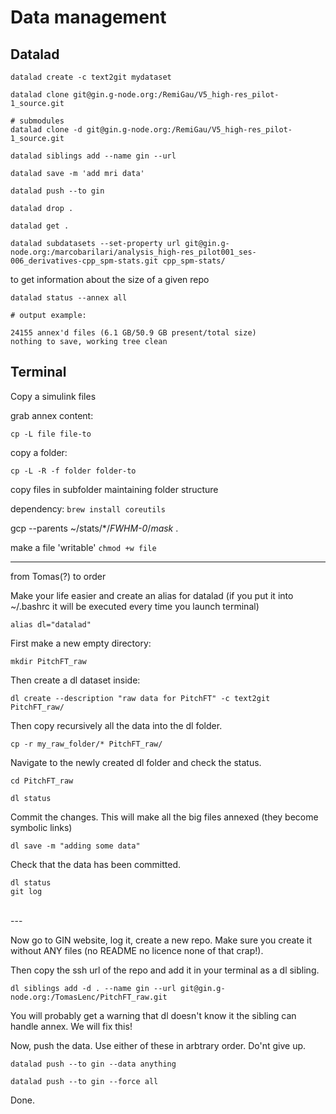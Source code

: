 # Data management

## Datalad

```
datalad create -c text2git mydataset

datalad clone git@gin.g-node.org:/RemiGau/V5_high-res_pilot-1_source.git

# submodules
datalad clone -d git@gin.g-node.org:/RemiGau/V5_high-res_pilot-1_source.git

datalad siblings add --name gin --url

datalad save -m 'add mri data'

datalad push --to gin

datalad drop .

datalad get .

datalad subdatasets --set-property url git@gin.g-node.org:/marcobarilari/analysis_high-res_pilot001_ses-006_derivatives-cpp_spm-stats.git cpp_spm-stats/
```

to get information about the size of a given repo

```
datalad status --annex all

# output example:

24155 annex'd files (6.1 GB/50.9 GB present/total size)
nothing to save, working tree clean
```

## Terminal

Copy a simulink files

grab annex content:

`cp -L file file-to`

copy a folder:

`cp -L -R -f folder folder-to`

copy files in subfolder maintaining folder structure

dependency: `brew install coreutils`

gcp --parents ~/stats/*/*FWHM-0*/*mask* .

make a file 'writable'
`chmod +w file`

----------------------------------
from Tomas(?) to order

Make your life easier and create an alias for datalad (if you put it into ~/.bashrc it will be executed every time you launch terminal)

```
alias dl="datalad"
```


First make a new empty directory:

```
mkdir PitchFT_raw
```

Then create a dl dataset inside:

```
dl create --description "raw data for PitchFT" -c text2git PitchFT_raw/

```

Then copy recursively all the data into the dl folder.  

```
cp -r my_raw_folder/* PitchFT_raw/
```

Navigate to the newly created dl folder and check the status.

```
cd PitchFT_raw

dl status
```

Commit the changes. This will make all the big files annexed (they become symbolic links)

```
dl save -m "adding some data"
```

Check that the data has been committed.

```
dl status
git log
```

<br>
---
<br>

Now go to GIN website, log it, create a new repo. Make sure you create it without ANY files (no README no licence none of that crap!).

Then copy the ssh url of the repo and add it in your terminal as a dl sibling.

```
dl siblings add -d . --name gin --url git@gin.g-node.org:/TomasLenc/PitchFT_raw.git
```

You will probably get a warning that dl doesn't know it the sibling can handle annex. We will fix this!

Now, push the data. Use either of these in arbtrary order. Do'nt give up.

```
datalad push --to gin --data anything

datalad push --to gin --force all
```

Done.
